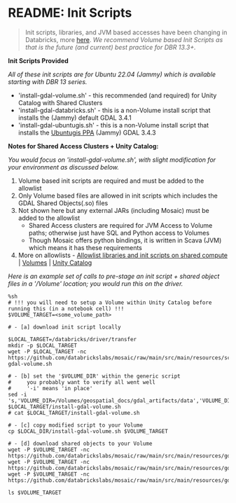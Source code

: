 # README: Init Scripts

> Init scripts, libraries, and JVM based accesses have been changing in Databricks, more [here](https://docs.databricks.com/en/init-scripts/index.html#what-are-init-scripts). _We recommend Volume based Init Scripts as that is the future (and current) best practice for DBR 13.3+._

__Init Scripts Provided__

<p/> 

_All of these init scripts are for Ubuntu 22.04 (Jammy) which is available starting with DBR 13 series._

* 'install-gdal-volume.sh' - this recommended (and required) for Unity Catalog with Shared Clusters
* 'install-gdal-databricks.sh' - this is a non-Volume install script that installs the (Jammy) default GDAL 3.4.1
* 'install-gdal-ubuntugis.sh' - this is a non-Volume install script that installs the [Ubuntugis PPA](https://launchpad.net/~ubuntugis/+archive/ubuntu/ppa) (Jammy) GDAL 3.4.3

__Notes for Shared Access Clusters + Unity Catalog:__

<p/>

_You would focus on 'install-gdal-volume.sh', with slight modification for your environment as discussed below._

1. Volume based init scripts are required and must be added to the allowlist
3. Only Volume based files are allowed in init scripts which includes the GDAL Shared Objects(.so) files  
4. Not shown here but any external JARs (including Mosaic) must be added to the allowlist
    *  Shared Access clusters are required for JVM Access to Volume paths; otherwise just have SQL and Python access to Volumes
    *  Though Mosaic offers python bindings, it is written in Scava (JVM) which means it has these requirements
5. More on allowlists - [Allowlist libraries and init scripts on shared compute](https://docs.databricks.com/en/data-governance/unity-catalog/manage-privileges/allowlist.html#add-an-init-script-to-the-allowlist) | [Volumes](https://docs.databricks.com/en/data-governance/unity-catalog/create-volumes.html) | [Unity Catalog](https://docs.databricks.com/en/data-governance/unity-catalog/index.html)

_Here is an example set of calls to pre-stage an init script + shared object files in a '/Volume' location; you would run this on the driver._ 

```
%sh
# !!! you will need to setup a Volume within Unity Catalog before running this (in a notebook cell) !!!
$VOLUME_TARGET=<some_volume_path>

# - [a] download init script locally

$LOCAL_TARGET=/databricks/driver/transfer
mkdir -p $LOCAL_TARGET
wget -P $LOCAL_TARGET -nc https://github.com/databrickslabs/mosaic/raw/main/src/main/resources/scripts/install-gdal-volume.sh

# - [b] set the '$VOLUME_DIR' within the generic script
#     you probably want to verify all went well
#     '-i' means 'in place'
sed -i 's,'VOLUME_DIR=/Volumes/geospatial_docs/gdal_artifacts/data','VOLUME_DIR="$VOLUME_TARGET"',' $LOCAL_TARGET/install-gdal-volume.sh
# cat $LOCAL_TARGET/install-gdal-volume.sh

# - [c] copy modified script to your Volume
cp $LOCAL_DIR/install-gdal-volume.sh $VOLUME_TARGET

# - [d] download shared objects to your Volume
wget -P $VOLUME_TARGET -nc https://github.com/databrickslabs/mosaic/raw/main/src/main/resources/gdal/ubuntu/libgdalalljni.so
wget -P $VOLUME_TARGET -nc https://github.com/databrickslabs/mosaic/raw/main/src/main/resources/gdal/ubuntu/libgdalalljni.so.30
wget -P $VOLUME_TARGET -nc https://github.com/databrickslabs/mosaic/raw/main/src/main/resources/gdal/ubuntu/libgdalalljni.so.30.0.3

ls $VOLUME_TARGET
```
